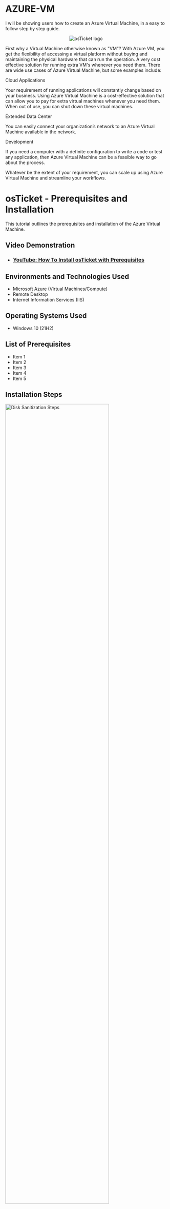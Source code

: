 # AZURE-VM
I will be showing users how to create an Azure Virtual Machine, in a easy to follow step by step guide. 
<p align="center">
<img src="https://i.imgur.com/0JqzG9w.png" alt="osTicket logo"/>
</p>
First why a Virtual Machine otherwise known as "VM"? With Azure VM, you get the flexibility of accessing a virtual platform without buying and maintaining the physical hardware that can run the operation. A very cost effective solution for running extra VM's whenever you need them. 
There are wide use cases of Azure Virtual Machine, but some examples include:

Cloud Applications

Your requirement of running applications will constantly change based on your business. Using Azure Virtual Machine is a cost-effective solution that can allow you to pay for extra virtual machines whenever you need them. When out of use, you can shut down these virtual machines. 

Extended Data Center

You can easily connect your organization’s network to an Azure Virtual Machine available in the network. 

Development

If you need a computer with a definite configuration to write a code or test any application, then Azure Virtual Machine can be a feasible way to go about the process.

Whatever be the extent of your requirement, you can scale up using Azure Virtual Machine and streamline your workflows. 
<h1>osTicket - Prerequisites and Installation</h1>
This tutorial outlines the prerequisites and installation of the Azure Virtual Machine.<br />


<h2>Video Demonstration</h2>

- ### [YouTube: How To Install osTicket with Prerequisites](https://www.youtube.com)

<h2>Environments and Technologies Used</h2>

- Microsoft Azure (Virtual Machines/Compute)
- Remote Desktop
- Internet Information Services (IIS)

<h2>Operating Systems Used </h2>

- Windows 10</b> (21H2)

<h2>List of Prerequisites</h2>

- Item 1
- Item 2
- Item 3
- Item 4
- Item 5

<h2>Installation Steps</h2>

<p>
<img src="https://i.imgur.com/DJmEXEB.png" height="80%" width="80%" alt="Disk Sanitization Steps"/>
</p>
<p>
Lorem ipsum dolor sit amet, consectetur adipiscing elit, sed do eiusmod tempor incididunt ut labore et dolore magna aliqua. Ut enim ad minim veniam, quis nostrud exercitation ullamco laboris nisi ut aliquip ex ea commodo consequat. Duis aute irure dolor in reprehenderit in voluptate velit esse cillum dolore eu fugiat nulla pariatur.
</p>
<br />

<p>
<img src="https://i.imgur.com/DJmEXEB.png" height="80%" width="80%" alt="Disk Sanitization Steps"/>
</p>
<p>
Lorem ipsum dolor sit amet, consectetur adipiscing elit, sed do eiusmod tempor incididunt ut labore et dolore magna aliqua. Ut enim ad minim veniam, quis nostrud exercitation ullamco laboris nisi ut aliquip ex ea commodo consequat. Duis aute irure dolor in reprehenderit in voluptate velit esse cillum dolore eu fugiat nulla pariatur.
</p>
<br />

<p>
<img src="https://i.imgur.com/DJmEXEB.png" height="80%" width="80%" alt="Disk Sanitization Steps"/>
</p>
<p>
Lorem ipsum dolor sit amet, consectetur adipiscing elit, sed do eiusmod tempor incididunt ut labore et dolore magna aliqua. Ut enim ad minim veniam, quis nostrud exercitation ullamco laboris nisi ut aliquip ex ea commodo consequat. Duis aute irure dolor in reprehenderit in voluptate velit esse cillum dolore eu fugiat nulla pariatur.
</p>
<br />

